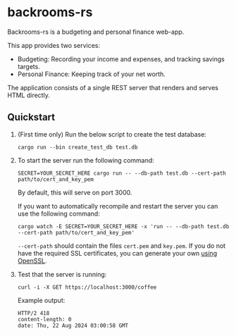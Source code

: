 # backrooms-rs
Backrooms-rs is a budgeting and personal finance web-app.

This app provides two services:
* Budgeting: Recording your income and expenses, and tracking savings targets.
* Personal Finance: Keeping track of your net worth.

The application consists of a single REST server that renders and serves HTML directly.

## Quickstart
1.  (First time only) Run the below script to create the test database:
    ```shell
    cargo run --bin create_test_db test.db
    ```
2.  To start the server run the following command:
    ```shell
    SECRET=YOUR_SECRET_HERE cargo run -- --db-path test.db --cert-path path/to/cert_and_key_pem
    ```
    By default, this will serve on port 3000.

    If you want to automatically recompile and restart the server you can use the following command:
    ```shell
    cargo watch -E SECRET=YOUR_SECRET_HERE -x 'run -- --db-path test.db --cert-path path/to/cert_and_key_pem'
    ```

    `--cert-path` should contain the files `cert.pem` and `key.pem`.
    If you do not have the required SSL certificates, you can generate your own [using OpenSSL](https://stackoverflow.com/a/10176685).
3.  Test that the server is running:
    ```shell
    curl -i -X GET https://localhost:3000/coffee
    ```

    Example output:
    ```
    HTTP/2 418
    content-length: 0
    date: Thu, 22 Aug 2024 03:00:58 GMT
    ```

